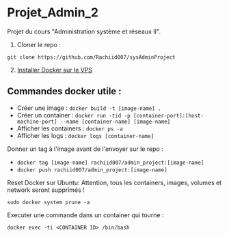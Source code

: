 # Projet_Admin_2

Projet du cours "Administration système et réseaux II".

1. Cloner le repo :

```
git clone https://github.com/Rachiid007/sysAdminProject
```

2. [Installer Docker sur le VPS](https://docs.docker.com/engine/install/ubuntu/#install-using-the-repository)

## Commandes docker utile :

-   Créer une image : `docker build -t [image-name] .`
-   Créer un container : `docker run -tid -p [container-port]:[host-machine-port] --name [container-name] [image-name]`
-   Afficher les containers : `docker ps -a`
-   Afficher les logs : `docker logs [container-name]`

Donner un tag à l'image avant de l'envoyer sur le repo :

-   `docker tag [image-name] rachiid007/admin_project:[image-name]`
-   `docker push rachiid007/admin_project:[image-name]`

Reset Docker sur Ubuntu: Attention, tous les containers, images, volumes et network seront supprimés !

```
sudo docker system prune -a
```

Executer une commande dans un container qui tourne :

```
docker exec -ti <CONTAINER ID> /bin/bash
```
